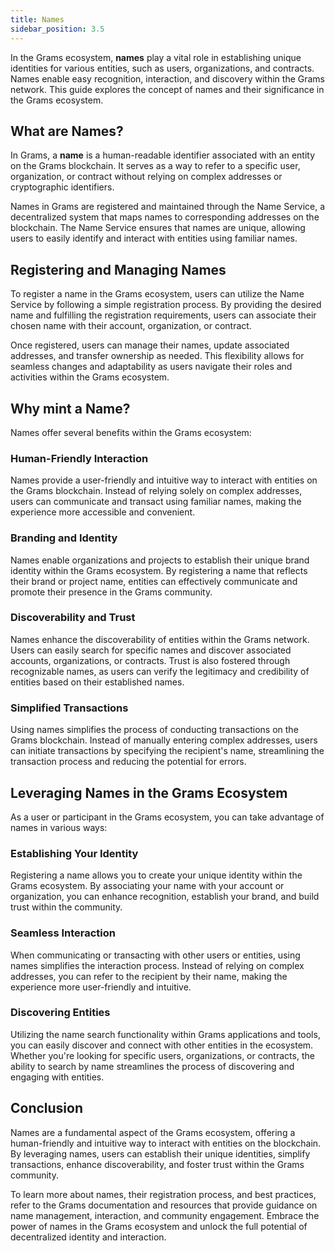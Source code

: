 ```yaml
---
title: Names
sidebar_position: 3.5
---
```


In the Grams ecosystem, **names** play a vital role in establishing unique identities for various entities, such as users, organizations, and contracts. Names enable easy recognition, interaction, and discovery within the Grams network. This guide explores the concept of names and their significance in the Grams ecosystem.

## What are Names?

In Grams, a **name** is a human-readable identifier associated with an entity on the Grams blockchain. It serves as a way to refer to a specific user, organization, or contract without relying on complex addresses or cryptographic identifiers.

Names in Grams are registered and maintained through the Name Service, a decentralized system that maps names to corresponding addresses on the blockchain. The Name Service ensures that names are unique, allowing users to easily identify and interact with entities using familiar names.

## Registering and Managing Names

To register a name in the Grams ecosystem, users can utilize the Name Service by following a simple registration process. By providing the desired name and fulfilling the registration requirements, users can associate their chosen name with their account, organization, or contract.

Once registered, users can manage their names, update associated addresses, and transfer ownership as needed. This flexibility allows for seamless changes and adaptability as users navigate their roles and activities within the Grams ecosystem.

## Why mint a Name?

Names offer several benefits within the Grams ecosystem:

### Human-Friendly Interaction

Names provide a user-friendly and intuitive way to interact with entities on the Grams blockchain. Instead of relying solely on complex addresses, users can communicate and transact using familiar names, making the experience more accessible and convenient.

### Branding and Identity

Names enable organizations and projects to establish their unique brand identity within the Grams ecosystem. By registering a name that reflects their brand or project name, entities can effectively communicate and promote their presence in the Grams community.

### Discoverability and Trust

Names enhance the discoverability of entities within the Grams network. Users can easily search for specific names and discover associated accounts, organizations, or contracts. Trust is also fostered through recognizable names, as users can verify the legitimacy and credibility of entities based on their established names.

### Simplified Transactions

Using names simplifies the process of conducting transactions on the Grams blockchain. Instead of manually entering complex addresses, users can initiate transactions by specifying the recipient's name, streamlining the transaction process and reducing the potential for errors.

## Leveraging Names in the Grams Ecosystem

As a user or participant in the Grams ecosystem, you can take advantage of names in various ways:

### Establishing Your Identity

Registering a name allows you to create your unique identity within the Grams ecosystem. By associating your name with your account or organization, you can enhance recognition, establish your brand, and build trust within the community.

### Seamless Interaction

When communicating or transacting with other users or entities, using names simplifies the interaction process. Instead of relying on complex addresses, you can refer to the recipient by their name, making the experience more user-friendly and intuitive.

### Discovering Entities

Utilizing the name search functionality within Grams applications and tools, you can easily discover and connect with other entities in the ecosystem. Whether you're looking for specific users, organizations, or contracts, the ability to search by name streamlines the process of discovering and engaging with entities.

## Conclusion

Names are a fundamental aspect of the Grams ecosystem, offering a human-friendly and intuitive way to interact with entities on the blockchain. By leveraging names, users can establish their unique identities, simplify transactions, enhance discoverability, and foster trust within the Grams community.

To learn more about names, their registration process, and best practices, refer to the Grams documentation and resources that provide guidance on name management, interaction, and community engagement. Embrace the power of names in the Grams ecosystem and unlock the full potential of decentralized identity and interaction.